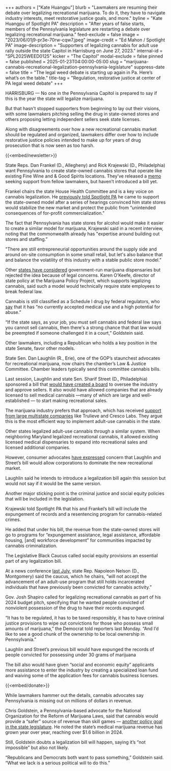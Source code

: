 +++
authors = ["Kate Huangpu"]
blurb = "Lawmakers are resuming their debate over legalizing recreational marijuana. To do it, they have to navigate industry interests, meet restorative justice goals, and more."
byline = "Kate Huangpu of Spotlight PA"
description = "After years of false starts, members of the Pennsylvania legislature are restarting a debate over legalizing recreational marijuana."
feed-exclude = false
image = "2023/06/01j9-pr3e-70rw-cqw7.jpeg"
image-credit = "Ed Mahon / Spotlight PA"
image-description = "Supporters of legalizing cannabis for adult use rally outside the state Capitol in Harrisburg on June 27, 2023."
internal-id = "SPL2025WEED0125"
kicker = "The Capitol"
modal-exclude = false
pinned = false
published = 2025-01-23T04:00:00-05:00
slug = "marijuana-cannabis-recreational-legalization-pennsylvania-legislature"
suppress-date = false
title = "The legal weed debate is starting up again in Pa. Here’s what’s on the table."
title-tag = "Regulation, restorative justice at center of PA legal weed debate"
+++

HARRISBURG — No one in the Pennsylvania Capitol is prepared to say if this is the year the state will legalize marijuana.

But that hasn&#39;t stopped supporters from beginning to lay out their visions, with some lawmakers pitching selling the drug in state-owned stores and others proposing letting independent sellers seek state licenses.

Along with disagreements over how a new recreational cannabis market should be regulated and organized, lawmakers differ over how to include restorative justice policies intended to make up for years of drug prosecution that is now seen as too harsh.

{{<embed/newsletter>}}

State Reps. Dan Frankel (D., Allegheny) and Rick Krajewski (D., Philadelphia) want Pennsylvania to create state-owned cannabis stores that operate like existing Fine Wine and &amp; Good Spirits locations. They’ve released a <a href="https://www.legis.state.pa.us/cfdocs/Legis/CSM/showMemoPublic.cfm?chamber=H&amp;SPick=20250&amp;cosponId=43564">memo</a> seeking support from fellow lawmakers, but haven’t introduced a bill yet.

Frankel chairs the state House Health Committee and is a key voice on cannabis legalization. He <a href="https://www.spotlightpa.org/news/2024/06/pennsylvania-marijuana-recreational-legislature-passage-budget-josh-shapiro/">previously told Spotlight PA</a> he came to support the state-owned model after a series of hearings convinced him state stores would stabilize the new market and protect the public from “unintended consequences of for-profit commercialization.”

The fact that Pennsylvania has state stores for alcohol would make it easier to create a similar model for marijuana, Krajewski said in a recent interview, noting that the commonwealth already has &#34;expertise around building out stores and staffing.”

&#34;There are still entrepreneurial opportunities around the supply side and around on-site consumption in some small retail, but let&#39;s also balance that and balance the volatility of this industry with a stable public store model.”

Other <a href="https://www.twincities.com/2024/03/10/minnesota-may-open-some-of-the-first-government-run-cannabis-dispensaries-in-the-u-s/">states have considered</a> government-run marijuana dispensaries but rejected the idea because of legal concerns. Karen O’Keefe, director of state policy at the Marijuana Policy Project, which supports legalizing cannabis, said such a model would technically require state employees to break federal law.

Cannabis is still classified as a Schedule I drug by federal regulators, who <a href="https://www.dea.gov/sites/default/files/2020-06/Marijuana-Cannabis-2020_0.pdf">say</a> that it has “no currently accepted medical use and a high potential for abuse.”

“If the state says, as your job, you must sell cannabis and federal law says you cannot sell cannabis, then there&#39;s a strong chance that that law would be preempted if someone challenged it in a court,” Goldstein said.

Other lawmakers, including a Republican who holds a key position in the state Senate, favor other models.

State Sen. Dan Laughlin (R., Erie), one of the GOP’s staunchest advocates for recreational marijuana, now chairs the chamber’s Law &amp; Justice Committee. Chamber leaders typically send this committee cannabis bills.

Last session, Laughlin and state Sen. Sharif Street (D., Philadelphia) sponsored a bill that <a href="https://www.legis.state.pa.us/cfdocs/billinfo/billinfo.cfm?syear=2023&amp;sind=0&amp;body=S&amp;type=B&amp;bn=0846">would have created a board</a> to oversee the industry and approve sellers. It also would have allowed companies that are already licensed to sell medical cannabis —many of which are large and well-established — to start making recreational sales.

The marijuana industry prefers that approach, which has received <a href="https://www.legis.state.pa.us/cfdocs/legis/CMS/ArchiveDetails.cfm?SessYear=2023&amp;MeetingId=3515&amp;Code=-1&amp;Chamber=H">support from large multistate companies</a> like Trulieve and Cresco Labs. They argue this is the most efficient way to implement adult-use cannabis in the state.

Other states legalized adult-use cannabis through a similar system. When neighboring Maryland legalized recreational cannabis, it allowed existing licensed medical dispensaries to expand into recreational sales and licensed additional companies.

However, consumer advocates <a href="https://www.spotlightpa.org/news/2024/02/pennsylvania-marijuana-cannabis-legalization-josh-shapiro-legislature/">have expressed</a> concern that Laughlin and Street’s bill would allow corporations to dominate the new recreational market.

Laughlin said he intends to introduce a legalization bill again this session but would not say if it would be the same version.

Another major sticking point is the criminal justice and social equity policies that will be included in the legislation.

Krajewski told Spotlight PA that his and Frankel’s bill will include the expungement of records and a resentencing program for cannabis-related crimes.

He added that under his bill, the revenue from the state-owned stores will go to programs for “expungement assistance, legal assistance, affordable housing, \[and\] workforce development” for communities impacted by cannabis criminalization.

The Legislative Black Caucus called social equity provisions an essential part of any legalization bill.

At a news conference <a href="https://www.cbsnews.com/philadelphia/news/legal-weed-cannabis-marijuana-pennsylania-social-racial-equity-july-8-2024/">last July,</a> state Rep. Napoleon Nelson (D., Montgomery) said the caucus, which he chairs, “will not accept the advancement of an adult-use program that still holds incarcerated individuals that have previously been convicted for cannabis activity.”

Gov. Josh Shapiro called for legalizing recreational cannabis as part of his 2024 budget pitch, specifying that he wanted people convicted of nonviolent possession of the drug to have their records expunged.

“It has to be regulated, it has to be taxed responsibly, it has to have criminal justice provisions to wipe out convictions for those who possess small amounts of marijuana,” the Democrat told reporters last Monday. “And I’d like to see a good chunk of the ownership to be local ownership in Pennsylvania.”

Laughlin and Street’s previous bill would have expunged the records of people convicted for possessing under 30 grams of marijuana

The bill also would have given “social and economic equity” applicants more assistance to enter the industry by creating a specialized loan fund and waiving some of the application fees for cannabis business licenses.

{{<embed/donate>}}

While lawmakers hammer out the details, cannabis advocates say Pennsylvania is missing out on millions of dollars in revenue.

Chris Goldstein, a Pennsylvania-based advocate for the National Organization for the Reform of Marijuana Laws, said that cannabis would provide a “safer” source of revenue than skill games — <a href="https://www.spotlightpa.org/news/2025/01/skill-games-gambling-pennsylvania-budget-bill-senate-republicans/">another policy goal in the state legislature</a>. He noted the state’s medical marijuana revenue has grown year over year, reaching over $1.6 billion in 2024.

Still, Goldstein doubts a legalization bill will happen, saying it’s “not impossible” but also not likely.

“Republicans and Democrats both want to pass something,” Goldstein said. “What we lack is a serious political will to do this.”

